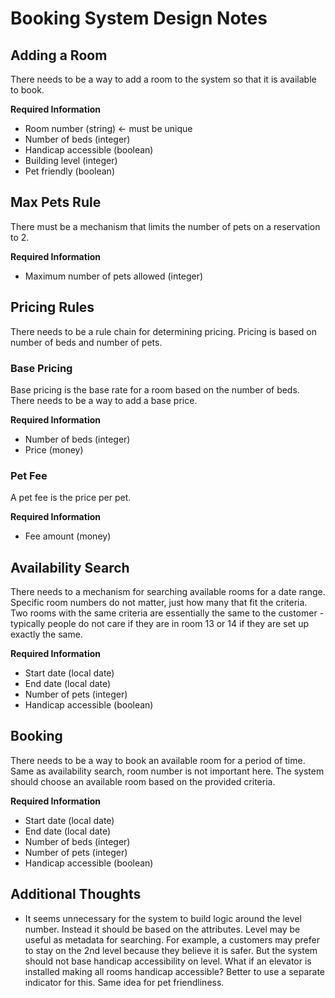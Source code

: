 # Booking System Design Notes

## Adding a Room

There needs to be a way to add a room to the system so that it is available to book.

**Required Information**

* Room number (string) <- must be unique
* Number of beds (integer)
* Handicap accessible (boolean)
* Building level (integer)
* Pet friendly (boolean)

## Max Pets Rule

There must be a mechanism that limits the number of pets on a reservation to 2.

**Required Information**

* Maximum number of pets allowed (integer)

## Pricing Rules

There needs to be a rule chain for determining pricing. Pricing is based on number of beds and number of pets.

### Base Pricing

Base pricing is the base rate for a room based on the number of beds. There needs to be a way to add a base price.

**Required Information**

* Number of beds (integer)
* Price (money)

### Pet Fee

A pet fee is the price per pet.

**Required Information**

* Fee amount (money)

## Availability Search

There needs to a mechanism for searching available rooms for a date range. Specific room numbers do not matter, just how many that fit the criteria. Two rooms with the same criteria are essentially the same to the customer - typically people do not care if they are in room 13 or 14 if they are set up exactly the same.

**Required Information**

* Start date (local date)
* End date (local date)
* Number of pets (integer)
* Handicap accessible (boolean)

## Booking

There needs to be a way to book an available room for a period of time. Same as availability search, room number is not important here. The system should choose an available room based on the provided criteria.

**Required Information**

* Start date (local date)
* End date (local date)
* Number of beds (integer)
* Number of pets (integer)
* Handicap accessible (boolean)

## Additional Thoughts

* It seems unnecessary for the system to build logic around the level number. Instead it should be based on the attributes. Level may be useful as metadata for searching. For example, a customers may prefer to stay on the 2nd level because they believe it is safer. But the system should not base handicap accessibility on level. What if an elevator is installed making all rooms handicap accessible? Better to use a separate indicator for this. Same idea for pet friendliness.

